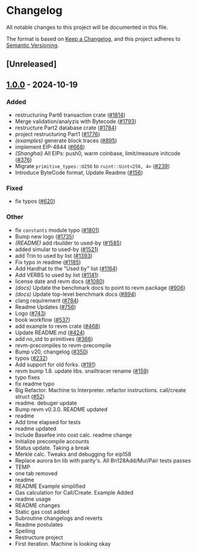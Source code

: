 # Changelog

All notable changes to this project will be documented in this file.

The format is based on [Keep a Changelog](https://keepachangelog.com/en/1.0.0/),
and this project adheres to [Semantic Versioning](https://semver.org/spec/v2.0.0.html).

## [Unreleased]

## [1.0.0](https://github.com/shemnon/revm/releases/tag/revm-bytecode-v1.0.0) - 2024-10-19

### Added

- restructuring Part6 transaction crate ([#1814](https://github.com/shemnon/revm/pull/1814))
- Merge validation/analyzis with Bytecode ([#1793](https://github.com/shemnon/revm/pull/1793))
- restructure Part2 database crate ([#1784](https://github.com/shemnon/revm/pull/1784))
- project restructuring Part1 ([#1776](https://github.com/shemnon/revm/pull/1776))
- *(examples)* generate block traces ([#895](https://github.com/shemnon/revm/pull/895))
- implement EIP-4844 ([#668](https://github.com/shemnon/revm/pull/668))
- *(Shanghai)* All EIPs: push0, warm coinbase, limit/measure initcode ([#376](https://github.com/shemnon/revm/pull/376))
- Migrate `primitive_types::U256` to `ruint::Uint<256, 4>` ([#239](https://github.com/shemnon/revm/pull/239))
- Introduce ByteCode format, Update Readme ([#156](https://github.com/shemnon/revm/pull/156))

### Fixed

- fix typos ([#620](https://github.com/shemnon/revm/pull/620))

### Other

- fix `constants` module typo ([#1801](https://github.com/shemnon/revm/pull/1801))
- Bump new logo ([#1735](https://github.com/shemnon/revm/pull/1735))
- *(README)* add rbuilder to used-by ([#1585](https://github.com/shemnon/revm/pull/1585))
- added simular to used-by ([#1521](https://github.com/shemnon/revm/pull/1521))
- add Trin to used by list ([#1393](https://github.com/shemnon/revm/pull/1393))
- Fix typo in readme ([#1185](https://github.com/shemnon/revm/pull/1185))
- Add Hardhat to the "Used by" list ([#1164](https://github.com/shemnon/revm/pull/1164))
- Add VERBS to used by list ([#1141](https://github.com/shemnon/revm/pull/1141))
- license date and revm docs ([#1080](https://github.com/shemnon/revm/pull/1080))
- *(docs)* Update the benchmark docs to point to revm package ([#906](https://github.com/shemnon/revm/pull/906))
- *(docs)* Update top-level benchmark docs ([#894](https://github.com/shemnon/revm/pull/894))
- clang requirement ([#784](https://github.com/shemnon/revm/pull/784))
- Readme Updates ([#756](https://github.com/shemnon/revm/pull/756))
- Logo ([#743](https://github.com/shemnon/revm/pull/743))
- book workflow ([#537](https://github.com/shemnon/revm/pull/537))
- add example to revm crate ([#468](https://github.com/shemnon/revm/pull/468))
- Update README.md ([#424](https://github.com/shemnon/revm/pull/424))
- add no_std to primitives ([#366](https://github.com/shemnon/revm/pull/366))
- revm-precompiles to revm-precompile
- Bump v20, changelog ([#350](https://github.com/shemnon/revm/pull/350))
- typos ([#232](https://github.com/shemnon/revm/pull/232))
- Add support for old forks. ([#191](https://github.com/shemnon/revm/pull/191))
- revm bump 1.8. update libs. snailtracer rename ([#159](https://github.com/shemnon/revm/pull/159))
- typo fixes
- fix readme typo
- Big Refactor. Machine to Interpreter. refactor instructions. call/create struct ([#52](https://github.com/shemnon/revm/pull/52))
- readme. debuger update
- Bump revm v0.3.0. README updated
- readme
- Add time elapsed for tests
- readme updated
- Include Basefee into cost calc. readme change
- Initialize precompile accounts
- Status update. Taking a break
- Merkle calc. Tweaks and debugging for eip158
- Replace aurora bn lib with parity's. All Bn128Add/Mul/Pair tests passes
- TEMP
- one tab removed
- readme
- README Example simplified
- Gas calculation for Call/Create. Example Added
- readme usage
- README changes
- Static gas cost added
- Subroutine changelogs and reverts
- Readme postulates
- Spelling
- Restructure project
- First iteration. Machine is looking okay
